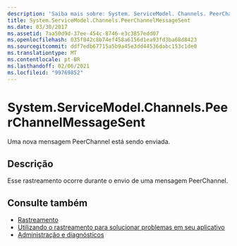 ```yaml
---
description: 'Saiba mais sobre: System. ServiceModel. Channels. PeerChannelMessageSent'
title: System.ServiceModel.Channels.PeerChannelMessageSent
ms.date: 03/30/2017
ms.assetid: 7aa50d9d-37ee-454c-8746-e3c3857edd07
ms.openlocfilehash: 035f842c8b74ef458a6156d1ea93fd3ba68d8423
ms.sourcegitcommit: ddf7edb67715a5b9a45e3dd44536dabc153c1de0
ms.translationtype: MT
ms.contentlocale: pt-BR
ms.lasthandoff: 02/06/2021
ms.locfileid: "99769852"
---
```

# <a name="systemservicemodelchannelspeerchannelmessagesent"></a>System.ServiceModel.Channels.PeerChannelMessageSent

Uma nova mensagem PeerChannel está sendo enviada.  
  
## <a name="description"></a>Descrição  

 Esse rastreamento ocorre durante o envio de uma mensagem PeerChannel.  
  
## <a name="see-also"></a>Consulte também

- [Rastreamento](index.md)
- [Utilizando o rastreamento para solucionar problemas em seu aplicativo](using-tracing-to-troubleshoot-your-application.md)
- [Administração e diagnósticos](../index.md)
